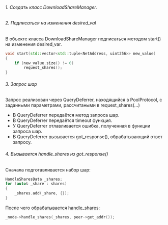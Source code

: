 ###### 1. Создать класс DownloadShareManager.
###### 2. Подписаться на изменения desired_val
В объекте класса DownloadShareManager подписаться методом start() на изменения desired_var.
```cpp
void start(std::vector<std::tuple<NetAddress, uint256>> new_value)
{
	if (new_value.size() != 0)
		request_shares();
}
```

###### 3. Запрос шар
Запрос реализован через QueryDeferrer, находящийся в PoolProtocol, с заданными параметрами, рассчитаными в request_shares(...)
- В QueryDeferrer передаётся метод запроса шар.
- В QueryDeferrer передаётся timeout функция.
- У QueryDeferrer отлавливается ошибка, полученная в функции запроса шар.
- В QueryDeferrer вызывается got_response(), обрабатывающий ответ запросу.

###### 4. Вызывается handle_shares из got_response()
Сначала подготавливается набор шар:
```cpp
HandleSharesData _shares;  
for (auto& _share : shares)  
{  
    _shares.add(_share, {});  
}
```
После чего обрабатывается handle_shares:
```cpp
_node->handle_shares(_shares, peer->get_addr());
```

